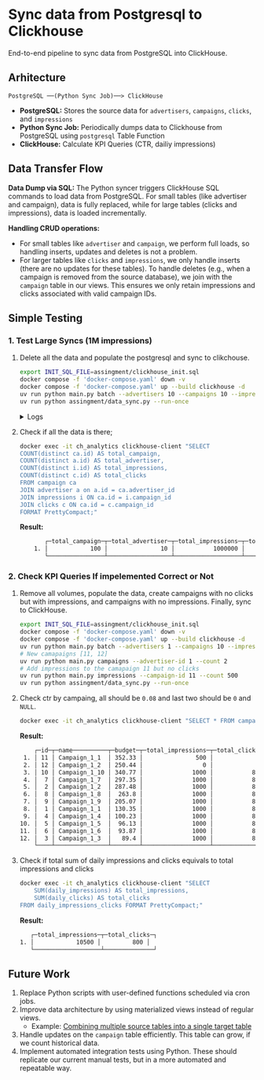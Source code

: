 # Sync data from Postgresql to Clickhouse

End-to-end pipeline to sync data from PostgreSQL into ClickHouse.

## Arhitecture

```
PostgreSQL ──(Python Sync Job)──> ClickHouse
```

* **PostgreSQL:** Stores the source data for `advertisers`, `campaigns`, `clicks`, and `impressions`
* **Python Sync Job:** Periodically dumps data to Clickhouse from PostgreSQL using `postgresql` Table Function
* **ClickHouse:** Calculate KPI Queries (CTR, dailiy impressions)

## Data Transfer Flow

**Data Dump via SQL:** The Python syncer triggers ClickHouse SQL commands to load data from PostgreSQL. For small tables (like advertiser and campaign), data is fully replaced, while for large tables (clicks and impressions), data is loaded incrementally.

**Handling CRUD operations:** 
* For small tables like `advertiser` and `campaign`, we perform full loads, so handling inserts, updates and deletes is not a problem.
* For larger tables like `clicks` and `impressions`, we only handle inserts (there are no updates for these tables). To handle deletes (e.g., when a campaign is removed from the source database), we join with the `campaign` table in our views. This ensures we only retain impressions and clicks associated with valid campaign IDs. 

## Simple Testing

### 1. Test Large Syncs (1M impressions)

1. Delete all the data and populate the postgresql and sync to clikchouse.
    ```bash
    export INIT_SQL_FILE=assingment/clickhouse_init.sql
    docker compose -f 'docker-compose.yaml' down -v
    docker compose -f 'docker-compose.yaml' up --build clickhouse -d
    uv run python main.py batch --advertisers 10 --campaigns 10 --impressions 10000 --ctr 0.08
    uv run python assingment/data_sync.py --run-once
    ```
    <details> <summary>Logs</summary>

    ```bash
    [+] Running 6/6
    ✔ Container ch_analytics                            Removed                                                                                                  0.0s 
    ✔ Container db_migrations                           Removed                                                                                                  0.0s 
    ✔ Container psql_source                             Removed                                                                                                  0.5s 
    ✔ Volume hiring-data-engineer-task_clickhouse_data  Removed                                                                                                  0.1s 
    ✔ Volume hiring-data-engineer-task_postgres_data    Removed                                                                                                  0.3s 
    ✔ Network hiring-data-engineer-task_default         Removed                                                                                                  0.2s 
    [+] Running 6/6
    ✔ Network hiring-data-engineer-task_default           Created                                                                                                0.0s 
    ✔ Volume "hiring-data-engineer-task_clickhouse_data"  Created                                                                                                0.0s 
    ✔ Volume "hiring-data-engineer-task_postgres_data"    Created                                                                                                0.0s 
    ✔ Container psql_source                               Healthy                                                                                                5.8s 
    ✔ Container db_migrations                             Exited                                                                                                 6.9s 
    ✔ Container ch_analytics                              Started                                                                                                7.1s 
    Creating 10 advertisers...
    Creating 10 campaigns per advertiser...
    Creating ~10000 impressions per campaign...
    Creating clicks with approximately 8.0% CTR...
    Seeding complete!
    Created 10 advertisers with 100 campaigns total.
    Generated approximately 1000000 impressions and 80000 clicks.
    2025-04-17 17:37:23,965 - root - INFO - Initializing ClickHouse sync scheduler
    2025-04-17 17:37:23,974 - root - INFO - Connected to ClickHouse successfully
    2025-04-17 17:37:23,986 - root - INFO - Starting scheduled sync job
    2025-04-17 17:37:23,993 - root - INFO - [ADVERTISER ] Data sync completed successfully |        10 rows inserted | Time taken:   0.01 seconds
    2025-04-17 17:37:24,000 - root - INFO - [CAMPAIGN   ] Data sync completed successfully |       100 rows inserted | Time taken:   0.01 seconds
    2025-04-17 17:37:24,040 - root - INFO - [CLICKS     ] Data sync completed successfully |     80000 rows inserted | Time taken:   0.04 seconds
    2025-04-17 17:37:24,377 - root - INFO - [IMPRESSIONS] Data sync completed successfully |   1000000 rows inserted | Time taken:   0.34 seconds
    2025-04-17 17:37:24,378 - root - INFO - Finished scheduled sync job
    ```
    </details>
2. Check if all the data is there;

    ```bash
    docker exec -it ch_analytics clickhouse-client "SELECT
    COUNT(distinct ca.id) AS total_campaign,
    COUNT(distinct a.id) AS total_advertiser,
    COUNT(distinct i.id) AS total_impressions,
    COUNT(distinct c.id) AS total_clicks
    FROM campaign ca
    JOIN advertiser a on a.id = ca.advertiser_id
    JOIN impressions i ON ca.id = i.campaign_id
    JOIN clicks c ON ca.id = c.campaign_id 
    FORMAT PrettyCompact;"
    ```

    **Result:**
    ```bash
           ┌─total_campaign─┬─total_advertiser─┬─total_impressions─┬─total_clicks─┐
        1. │            100 │               10 │           1000000 │        80000 │
           └────────────────┴──────────────────┴───────────────────┴──────────────┘
    ```

### 2. Check KPI Queries If impelemented Correct or Not

1. Remove all volumes, populate the data, create campaigns with no clicks but with impressions, and campaigns with no impressions. Finally, sync to ClickHouse.
    ```bash
    export INIT_SQL_FILE=assingment/clickhouse_init.sql
    docker compose -f 'docker-compose.yaml' down -v
    docker compose -f 'docker-compose.yaml' up --build clickhouse -d
    uv run python main.py batch --advertisers 1 --campaigns 10 --impressions 1000 --ctr 0.08
    # New camapaigns [11, 12]
    uv run python main.py campaigns --advertiser-id 1 --count 2
    # Add impressions to the camapaign 11 but no clicks
    uv run python main.py impressions --campaign-id 11 --count 500
    uv run python assingment/data_sync.py --run-once
    ```
2. Check ctr by campaing, all should be `0.08` and last two should be `0` and `NULL`.
    ```bash
    docker exec -it ch_analytics clickhouse-client "SELECT * FROM campaigns_ctr FORMAT PrettyCompact;"
    ```

    **Result:**
    ```bash
        ┌─id─┬─name──────────┬─budget─┬─total_impressions─┬─total_clicks─┬─total_ctr─┬─cost_of_click─┐
     1. │ 11 │ Campaign_1_1  │ 352.33 │               500 │            0 │         0 │        352.33 │
     2. │ 12 │ Campaign_1_2  │ 250.44 │                 0 │            0 │      ᴺᵁᴸᴸ │        250.44 │
     3. │ 10 │ Campaign_1_10 │ 340.77 │              1000 │           80 │      0.08 │          4.25 │
     4. │  7 │ Campaign_1_7  │ 297.35 │              1000 │           80 │      0.08 │          3.71 │
     5. │  2 │ Campaign_1_2  │ 287.48 │              1000 │           80 │      0.08 │          3.59 │
     6. │  8 │ Campaign_1_8  │  263.8 │              1000 │           80 │      0.08 │          3.29 │
     7. │  9 │ Campaign_1_9  │ 205.07 │              1000 │           80 │      0.08 │          2.56 │
     8. │  1 │ Campaign_1_1  │ 130.35 │              1000 │           80 │      0.08 │          1.62 │
     9. │  4 │ Campaign_1_4  │ 100.23 │              1000 │           80 │      0.08 │          1.25 │
    10. │  5 │ Campaign_1_5  │  96.13 │              1000 │           80 │      0.08 │           1.2 │
    11. │  6 │ Campaign_1_6  │  93.87 │              1000 │           80 │      0.08 │          1.17 │
    12. │  3 │ Campaign_1_3  │   89.4 │              1000 │           80 │      0.08 │          1.11 │
        └────┴───────────────┴────────┴───────────────────┴──────────────┴───────────┴───────────────┘
    ```
3. Check if total sum of daily impressions and clicks equivals to total impressions and clicks 
    ```bash
    docker exec -it ch_analytics clickhouse-client "SELECT 
        SUM(daily_impressions) AS total_impressions, 
        SUM(daily_clicks) AS total_clicks 
    FROM daily_impressions_clicks FORMAT PrettyCompact;"
    ```

    **Result:**
    ```bash
       ┌─total_impressions─┬─total_clicks─┐
    1. │            10500 │         800 │
       └───────────────────┴──────────────┘
   ```

## Future Work

1. Replace Python scripts with user-defined functions scheduled via cron jobs.
2. Improve data architecture by using materialized views instead of regular views.
   * Example: [Combining multiple source tables into a single target table](https://clickhouse.com/docs/guides/developer/cascading-materialized-views#combining-multiple-source-tables-to-single-target-table)
3. Handle updates on the `campaign` table efficiently. This table can grow, if we count historical data.
4. Implement automated integration tests using Python. These should replicate our current manual tests, but in a more automated and repeatable way.

